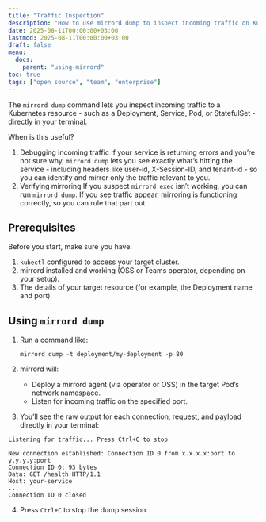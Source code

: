 ```yaml
---
title: "Traffic Inspection"
description: "How to use mirrord dump to inspect incoming traffic on Kubernetes resource"
date: 2025-08-11T00:00:00+03:00
lastmod: 2025-08-11T00:00:00+03:00
draft: false
menu:
  docs:
    parent: "using-mirrord"
toc: true
tags: ["open source", "team", "enterprise"]
---
```


The `mirrord dump` command lets you inspect incoming traffic to a Kubernetes resource - such as a Deployment, Service, Pod, or StatefulSet - directly in your terminal.

When is this useful?
1. Debugging incoming traffic
If your service is returning errors and you’re not sure why, `mirrord dump` lets you see exactly what’s hitting the service - including headers like user-id, X-Session-ID, and tenant-id - so you can identify and mirror only the traffic relevant to you.
2. Verifying mirroring
If you suspect `mirrord exec` isn’t working, you can run `mirrord dump`. If you see traffic appear, mirroring is functioning correctly, so you can rule that part out.


## Prerequisites

Before you start, make sure you have:
1. `kubectl` configured to access your target cluster.
2. mirrord installed and working (OSS or Teams operator, depending on your setup).
3. The details of your target resource (for example, the Deployment name and port).

## Using `mirrord dump`

1. Run a command like:
   ```
   mirrord dump -t deployment/my-deployment -p 80
    ```
2. mirrord will:
    - Deploy a mirrord agent (via operator or OSS) in the target Pod’s network namespace.
    - Listen for incoming traffic on the specified port.

3. You’ll see the raw output for each connection, request, and payload directly in your terminal:
```
Listening for traffic... Press Ctrl+C to stop

New connection established: Connection ID 0 from x.x.x.x:port to y.y.y.y:port
Connection ID 0: 93 bytes
Data: GET /health HTTP/1.1
Host: your-service
...
Connection ID 0 closed
```
4. Press `Ctrl+C` to stop the dump session.



